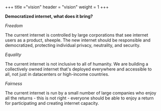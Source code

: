 +++
title ="vision"
header = "vision"
weight = 1
+++

**Democratized internet, what does it bring?**

*Freedom*

The current internet is controlled by large corporations that see internet users as a product, sheeple. The new internet should be responsible and democratized, protecting individual privacy, neutrality, and security.

*Equality*

The current internet is not inclusive to all of humanity. We are building a collectively owned internet that's deployed everywhere and accessible to all, not just in datacenters or high-income countries.

*Fairness* 

The current internet is run by a small number of large companies who enjoy all the returns - this is not right - everyone should be able to enjoy a return for participating and creating internet capacity.
